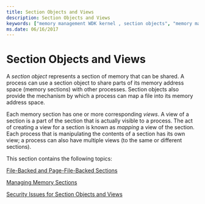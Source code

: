 ```yaml
---
title: Section Objects and Views
description: Section Objects and Views
keywords: ["memory management WDK kernel , section objects", "memory management WDK kernel , shared memory", "shared memory WDK kernel", "section objects WDK kernel", "memory sections WDK kernel", "sharing memory address space", "views WDK memory section"]
ms.date: 06/16/2017
---
```


# Section Objects and Views





A *section object* represents a section of memory that can be shared. A process can use a section object to share parts of its memory address space (memory sections) with other processes. Section objects also provide the mechanism by which a process can map a file into its memory address space.

Each memory section has one or more corresponding *views*. A view of a section is a part of the section that is actually visible to a process. The act of creating a view for a section is known as *mapping* a view of the section. Each process that is manipulating the contents of a section has its own view; a process can also have multiple views (to the same or different sections).

This section contains the following topics:

[File-Backed and Page-File-Backed Sections](file-backed-and-page-file-backed-sections.md)

[Managing Memory Sections](managing-memory-sections.md)

[Security Issues for Section Objects and Views](security-issues-for-section-objects-and-views.md)

 

 




